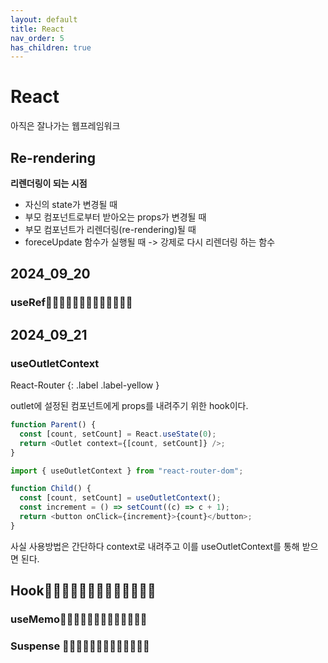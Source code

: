 ```yaml
---
layout: default
title: React
nav_order: 5
has_children: true
---
```


# React

아직은 잘나가는 웹프레임워크

## Re-rendering

**리렌더링이 되는 시점**

- 자신의 state가 변경될 때
- 부모 컴포넌트로부터 받아오는 props가 변경될 때
- 부모 컴포넌트가 리렌더링(re-rendering)될 때
- foreceUpdate 함수가 실행될 때 -> 강제로 다시 리렌더링 하는 함수

## 2024_09_20

### useRef🔴🔴🔴🔴🔴🔴🔴🔴🔴🔴🔴🔴🔴

## 2024_09_21

### useOutletContext

React-Router
{: .label .label-yellow }

outlet에 설정된 컴포넌트에게 props를 내려주기 위한 hook이다.

```js
function Parent() {
  const [count, setCount] = React.useState(0);
  return <Outlet context={[count, setCount]} />;
}
```

```js
import { useOutletContext } from "react-router-dom";

function Child() {
  const [count, setCount] = useOutletContext();
  const increment = () => setCount((c) => c + 1);
  return <button onClick={increment}>{count}</button>;
}
```

사실 사용방법은 간단하다 context로 내려주고 이를 useOutletContext를 통해 받으면 된다.

## Hook🔴🔴🔴🔴🔴🔴🔴🔴🔴🔴🔴🔴🔴

### useMemo🔴🔴🔴🔴🔴🔴🔴🔴🔴🔴🔴🔴🔴

### Suspense 🔴🔴🔴🔴🔴🔴🔴🔴🔴🔴🔴🔴🔴
